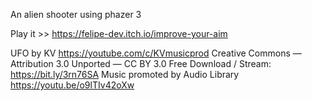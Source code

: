 An alien shooter using phazer 3

Play it >> https://felipe-dev.itch.io/improve-your-aim



UFO by KV https://youtube.com/c/KVmusicprod
Creative Commons — Attribution 3.0 Unported — CC BY 3.0
Free Download / Stream: https://bit.ly/3rn76SA
Music promoted by Audio Library https://youtu.be/o9lTIv42oXw
